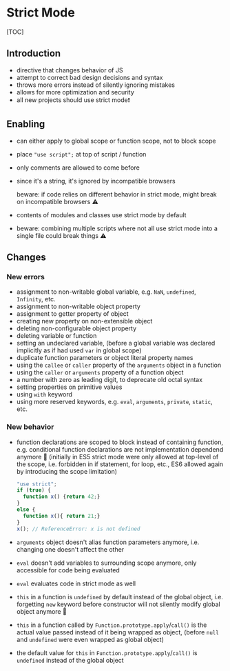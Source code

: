 # Strict Mode

[TOC]

## Introduction

- directive that changes behavior of JS
- attempt to correct bad design decisions and syntax
- throws more errors instead of silently ignoring mistakes
- allows for more optimization and security
- all new projects should use strict mode❗️



## Enabling

- can either apply to global scope or function scope, not to block scope

- place `"use script";` at top of script / function

- only comments are allowed to come before

- since it's a string, it's ignored by incompatible browsers

  beware: if code relies on different behavior in strict mode, might break on incompatible browsers ⚠️

- contents of modules and classes use strict mode by default

- beware: combining multiple scripts where not all use strict mode into a single file could break things ⚠️



## Changes

### New errors

- assignment to non-writable global variable, e.g. `NaN`, `undefined`, `Infinity`, etc.
- assignment to non-writable object property
- assignment to getter property of object
- creating new property on non-extensible object
- deleting non-configurable object property
- deleting variable or function
- setting an undeclared variable, (before a global variable was declared implicitly as if had used `var` in global scope)
- duplicate function parameters or object literal property names
- using the `callee` or `caller` property of the `arguments` object in a function
- using the `caller` or `arguments` property of a function object
- a number with zero as leading digit, to deprecate old octal syntax
- setting properties on primitive values
- using `with` keyword
- using more reserved keywords, e.g. `eval`, `arguments`, `private`, `static`, etc.

### New behavior

- function declarations are scoped to block instead of containing function, e.g. conditional function declarations are not implementation dependend anymore 🎉 (initially in ES5 strict mode were only allowed at top-level of the scope, i.e. forbidden in if statement, for loop, etc., ES6 allowed again by introducing the scope limitation)

  ```javascript
  "use strict";
  if (true) {
    function x() {return 42;}
  }
  else {
    function x(){ return 21;}
  }
  x(); // ReferenceError: x is not defined
  ```

- `arguments` object doesn't alias function parameters anymore, i.e. changing one doesn't affect the other

- `eval` doesn't add variables to surrounding scope anymore, only accessible for code being evaluated

- `eval` evaluates code in strict mode as well

- `this` in a function is `undefined` by default instead of the global object, i.e. forgetting `new` keyword before constructor will not silently modify global object anymore 🎉

- `this` in a function called by `Function.prototype.apply`/`call()` is the actual value passed instead of it being wrapped as object, (before `null` and `undefined` were even wrapped as global object)

- the default value for `this` in `Function.prototype.apply`/`call()` is `undefined` instead of the global object